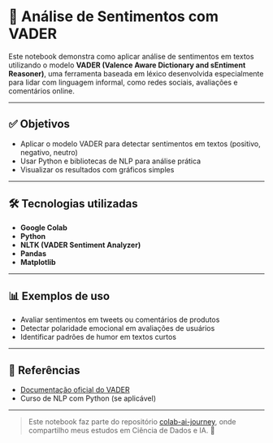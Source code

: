 # 💬 Análise de Sentimentos com VADER

Este notebook demonstra como aplicar análise de sentimentos em textos utilizando o modelo **VADER (Valence Aware Dictionary and sEntiment Reasoner)**, uma ferramenta baseada em léxico desenvolvida especialmente para lidar com linguagem informal, como redes sociais, avaliações e comentários online.

---

## ✅ Objetivos

- Aplicar o modelo VADER para detectar sentimentos em textos (positivo, negativo, neutro)
- Usar Python e bibliotecas de NLP para análise prática
- Visualizar os resultados com gráficos simples

---

## 🛠️ Tecnologias utilizadas

- **Google Colab**
- **Python**
- **NLTK (VADER Sentiment Analyzer)**
- **Pandas**
- **Matplotlib**

---

## 📊 Exemplos de uso

- Avaliar sentimentos em tweets ou comentários de produtos
- Detectar polaridade emocional em avaliações de usuários
- Identificar padrões de humor em textos curtos

---

## 🧠 Referências

- [Documentação oficial do VADER](https://github.com/cjhutto/vaderSentiment)
- Curso de NLP com Python (se aplicável)

---

> Este notebook faz parte do repositório [colab-ai-journey](https://github.com/seu-usuario/colab-ai-journey), onde compartilho meus estudos em Ciência de Dados e IA. 🚀
